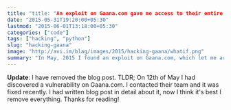 ```yaml
---
title: "title: "An exploit on Gaana.com gave me access to their entire User Database"
date: "2015-05-31T19:20:00+05:30"
lastmod: "2015-06-01T13:18:00+05:30"
categories: ["code"]
tags: ["hacking", "python"]
slug: "hacking-gaana"
image: "http://avi.im/blag/images/2015/hacking-gaana/whatif.png"
summary: "In May, 2015 I found an exploit on Gaana.com, which let me access their entire User Database (more than 10 Million) which included all the user info."
---
```


**Update**: I have removed the blog post. <!--of course you can find it if you look deep enough. can you ever remove anything from the internet?-->TLDR; On 12th of May I had discovered a vulnerability on Gaana.com. I contacted their team and it was fixed recently. I had written blog post in detail about it, now I think it's best I remove everything. Thanks for reading!

<script data-isso="//comments.example.tld/" src="//comments.example.tld/js/embed.min.js"></script>

<section id="isso-thread"></section>
